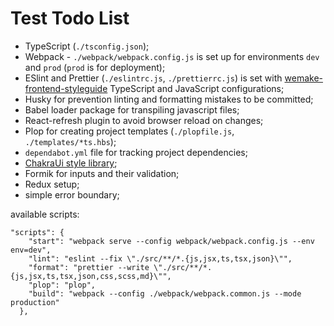 # Test Todo List

- TypeScript (`./tsconfig.json`);
- Webpack - `./webpack/webpack.config.js` is set up for environments `dev` and `prod` (`prod` is for deployment);
- ESlint and Prettier (`./eslintrc.js`, `./prettierrc.js`) is set with [wemake-frontend-styleguide](https://github.com/wemake-services/wemake-frontend-styleguide) TypeScript and JavaScript configurations;
- Husky for prevention linting and formatting mistakes to be committed;
- Babel loader package for transpiling javascript files;
- React-refresh plugin to avoid browser reload on changes;
- Plop for creating project templates (`./plopfile.js`, `./templates/*ts.hbs`);
- `dependabot.yml` file for tracking project dependencies;
- [ChakraUi style library](https://chakra-ui.com/);
- Formik for inputs and their validation;
- Redux setup;
- simple error boundary;

 available scripts:

```
"scripts": {
    "start": "webpack serve --config webpack/webpack.config.js --env env=dev",
    "lint": "eslint --fix \"./src/**/*.{js,jsx,ts,tsx,json}\"",
    "format": "prettier --write \"./src/**/*.{js,jsx,ts,tsx,json,css,scss,md}\"",
    "plop": "plop",
    "build": "webpack --config ./webpack/webpack.common.js --mode production"
  },
```